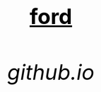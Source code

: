 <html>
  <head>
   <title>rower</title>
  </head>
   <body background="[istockphoto-1448167345-1024x1024](https://github.com/bulbuwad/rower.github.io./assets/168969318/99e5f3a9-6ba1-41a6-877b-c2e1f45fc422)">
    <center><h1><font size="120"><font color="black"><u>ford</u></p></h1></center>
		<center><h6><font size="10"><font color="black"><p>github.io</p></h6></center>
   </body>
</html>



